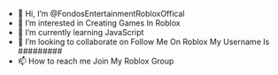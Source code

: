 - 👋 Hi, I’m @FondosEntertainmentRobloxOffical
- 👀 I’m interested in Creating Games In Roblox
- 🌱 I’m currently learning JavaScript
- 💞️ I’m looking to collaborate on Follow Me On Roblox My Username Is #########
- 📫 How to reach me Join My Roblox Group

<!---
FondosEntertainmentRobloxOffical/FondosEntertainmentRobloxOffical is a ✨ special ✨ repository because its `README.md` (this file) appears on your GitHub profile.
You can click the Preview link to take a look at your changes.
--->
